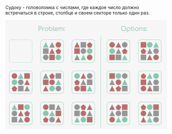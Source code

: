 Судоку - головоломка с числами, где каждое число должно встречаться
в строке, столбце и своем секторе только один раз.


![Sudoku](../../../images/Sudoku.png)
